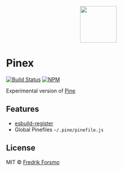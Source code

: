 <div align="center">
  <a href="https://github.com/pinefile/pine">
    <img src="https://avatars.githubusercontent.com/u/70938295?s=200&v=4" width="100px" height="100px" />
  </a>
</div>

# Pinex

[![Build Status](https://img.shields.io/github/workflow/status/pinefile/pinex/build?color=049668&style=flat-square)](https://github.com/pinefile/pinex/actions) [![NPM](https://img.shields.io/npm/v/@pinefile/pinex?color=049668&style=flat-square)](https://www.npmjs.com/package/@pinefile/pinex)

Experimental version of [Pine](https://pinefile.github.io)

## Features

* [esbuild-register](https://github.com/egoist/esbuild-register/)
* Global Pinefiles `~/.pine/pinefile.js`

## License

MIT © [Fredrik Forsmo](https://github.com/frozzare)
